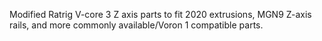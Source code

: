 Modified Ratrig V-core 3 Z axis parts to fit 2020 extrusions, MGN9 Z-axis rails, and more commonly available/Voron 1 compatible parts.
